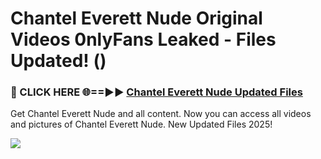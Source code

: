 # Chantel Everett Nude Original Videos 0nlyFans Leaked - Files Updated! ()

<h3>🔴 CLICK HERE 🌐==►► <a href="https://tinyurl.com/2p9ay9w9" rel="nofollow">Chantel Everett Nude Updated Files</a></h3>

Get Chantel Everett Nude and all content. Now you can access all videos and pictures of Chantel Everett Nude. New Updated Files 2025!

[![](https://i.imgur.com/KQgVmj3.gif)](https://tinyurl.com/2p9ay9w9)
